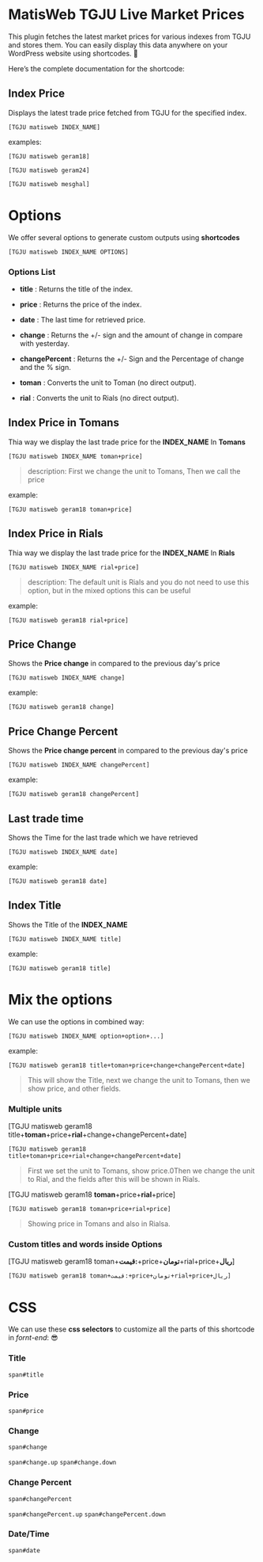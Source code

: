 # MatisWeb TGJU Live Market Prices

This plugin fetches the latest market prices for various indexes from TGJU and stores them.
You can easily display this data anywhere on your WordPress website using shortcodes. 🧐

Here’s the complete documentation for the shortcode:


## Index Price

Displays the latest trade price fetched from TGJU for the specified index.

`[TGJU matisweb INDEX_NAME]`


examples:

`[TGJU matisweb geram18]`

`[TGJU matisweb geram24]`

`[TGJU matisweb mesghal]`


# Options
We offer several options to generate custom outputs using **shortcodes**

`[TGJU matisweb INDEX_NAME OPTIONS]`

### Options List

+ **title** : Returns the title of the index.

+ **price** : Returns the price of the index.

+ **date** : The last time for retrieved price.

+ **change** : Returns the +/- sign and the amount of change in compare with yesterday.

+ **changePercent** : Returns the +/- Sign and the Percentage of change and the % sign.

+ **toman** : Converts the unit to Toman (no direct output).

+ **rial** : Converts the unit to Rials (no direct output).



## Index Price in Tomans
Thia way we display the last trade price for the **INDEX_NAME** In **Tomans**

`[TGJU matisweb INDEX_NAME toman+price]`


> description: First we change the unit to Tomans, Then we call the price

example:

`[TGJU matisweb geram18 toman+price]`

## Index Price in Rials
Thia way we display the last trade price for the **INDEX_NAME** In **Rials**

`[TGJU matisweb INDEX_NAME rial+price]`


> description: The default unit is Rials and you do not need to use this option, but in the mixed options this can be useful

example:

`[TGJU matisweb geram18 rial+price]`



## Price Change
Shows the **Price change** in compared to the previous day's price

`[TGJU matisweb INDEX_NAME change]`

example:

`[TGJU matisweb geram18 change]`

## Price Change Percent
Shows the **Price change percent** in compared to the previous day's price

`[TGJU matisweb INDEX_NAME changePercent]`

example:

`[TGJU matisweb geram18 changePercent]`

## Last trade time
Shows the Time for the last trade which we have retrieved

`[TGJU matisweb INDEX_NAME date]`

example:

`[TGJU matisweb geram18 date]`

## Index Title
Shows the Title of the **INDEX_NAME**

`[TGJU matisweb INDEX_NAME title]`

example:

`[TGJU matisweb geram18 title]`



# Mix the options
We can use the options in combined way:

`[TGJU matisweb INDEX_NAME option+option+...]`

example:

`[TGJU matisweb geram18 title+toman+price+change+changePercent+date]`

> This will show the Title, next we change the unit to Tomans, then we show price, and other fields.

### Multiple units

[TGJU matisweb geram18 title+**toman**+price+**rial**+change+changePercent+date]

`[TGJU matisweb geram18 title+toman+price+rial+change+changePercent+date]`

> First we set the unit to Tomans, show price.0Then we change the unit to Rial, and the fields after this will be shown in Rials.


[TGJU matisweb geram18 **toman**+price+**rial**+price]

`[TGJU matisweb geram18 toman+price+rial+price]`

> Showing price in Tomans and also in Rialsa.

### Custom titles and words inside Options

[TGJU matisweb geram18 toman+**قیمت:**+price+**تومان**+rial+price+**ریال**]

`[TGJU matisweb geram18 toman+قیمت:+price+تومان+rial+price+ریال]`




# CSS
We can use these **css selectors** to customize all the parts of this shortcode in _fornt-end_: 😎

### Title
`span#title`

### Price
`span#price`

### Change
`span#change`

`span#change.up`
`span#change.down`

### Change Percent
`span#changePercent`

`span#changePercent.up`
`span#changePercent.down`

### Date/Time
`span#date`
















